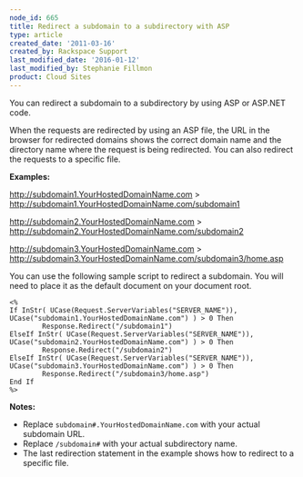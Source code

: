 ```yaml
---
node_id: 665
title: Redirect a subdomain to a subdirectory with ASP
type: article
created_date: '2011-03-16'
created_by: Rackspace Support
last_modified_date: '2016-01-12'
last_modified_by: Stephanie Fillmon
product: Cloud Sites
---
```


You can redirect a subdomain to a subdirectory by using ASP or ASP.NET
code.

When the requests are redirected by using an ASP file, the URL in the
browser for redirected domains shows the correct domain name and the
directory name where the request is being redirected. You can also
redirect the requests to a specific file.

**Examples:**

http://subdomain1.YourHostedDomainName.com &gt;
http://subdomain1.YourHostedDomainName.com/subdomain1

http://subdomain2.YourHostedDomainName.com &gt;
http://subdomain2.YourHostedDomainName.com/subdomain2

http://subdomain3.YourHostedDomainName.com &gt;
http://subdomain3.YourHostedDomainName.com/subdomain3/home.asp

You can use the following sample script to redirect a subdomain. You
will need to place it as the default document on your document root.

    <%
    If InStr( UCase(Request.ServerVariables("SERVER_NAME")),  UCase("subdomain1.YourHostedDomainName.com") ) > 0 Then
            Response.Redirect("/subdomain1")
    ElseIf InStr( UCase(Request.ServerVariables("SERVER_NAME")), UCase("subdomain2.YourHostedDomainName.com") ) > 0 Then
            Response.Redirect("/subdomain2")
    ElseIf InStr( UCase(Request.ServerVariables("SERVER_NAME")), UCase("subdomain3.YourHostedDomainName.com") ) > 0 Then
            Response.Redirect("/subdomain3/home.asp")
    End If
    %>

**Notes:**

-   Replace `subdomain#.YourHostedDomainName.com` with your actual
    subdomain URL.
-   Replace `/subdomain#` with your actual subdirectory name.
-   The last redirection statement in the example shows how to redirect
    to a specific file.


